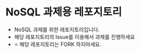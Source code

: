 # NoSQL 과제용 레포지토리
- NoSQL 과제를 위한 레포지토리입니다.
- 해당 레포지토리의 Issue를 이용해서 과제를 진행하세요
- ⭐️ 해당 레포지토리는 FORK 하지마세요. 
